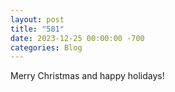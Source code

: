 ```yaml
---
layout: post
title: "581"
date: 2023-12-25 00:00:00 -700
categories: Blog
---
```


Merry Christmas and happy holidays!
